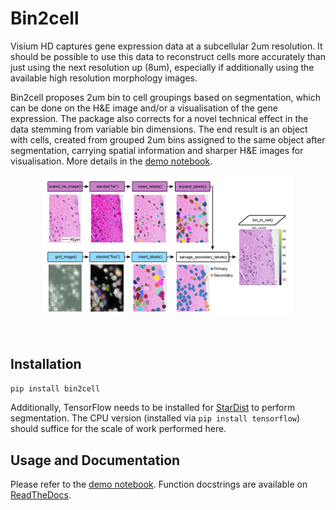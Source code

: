 # Bin2cell

Visium HD captures gene expression data at a subcellular 2um resolution. It should be possible to use this data to reconstruct cells more accurately than just using the next resolution up (8um), especially if additionally using the available high resolution morphology images.

Bin2cell proposes 2um bin to cell groupings based on segmentation, which can be done on the H&E image and/or a visualisation of the gene expression. The package also corrects for a novel technical effect in the data stemming from variable bin dimensions. The end result is an object with cells, created from grouped 2um bins assigned to the same object after segmentation, carrying spatial information and sharper H&E images for visualisation. More details in the [demo notebook](https://nbviewer.org/github/Teichlab/bin2cell/blob/main/notebooks/demo.ipynb).

<p align="center"><img src="https://github.com/Teichlab/bin2cell/blob/main/figure.jpg" alt="Label evolution" width="80%" ></p>

![]()

## Installation

```bash
pip install bin2cell
```

Additionally, TensorFlow needs to be installed for [StarDist](https://github.com/stardist/stardist) to perform segmentation. The CPU version (installed via `pip install tensorflow`) should suffice for the scale of work performed here.

## Usage and Documentation

Please refer to the [demo notebook](https://nbviewer.org/github/Teichlab/bin2cell/blob/main/notebooks/demo.ipynb). Function docstrings are available on [ReadTheDocs](https://bin2cell.readthedocs.io/en/latest/).
